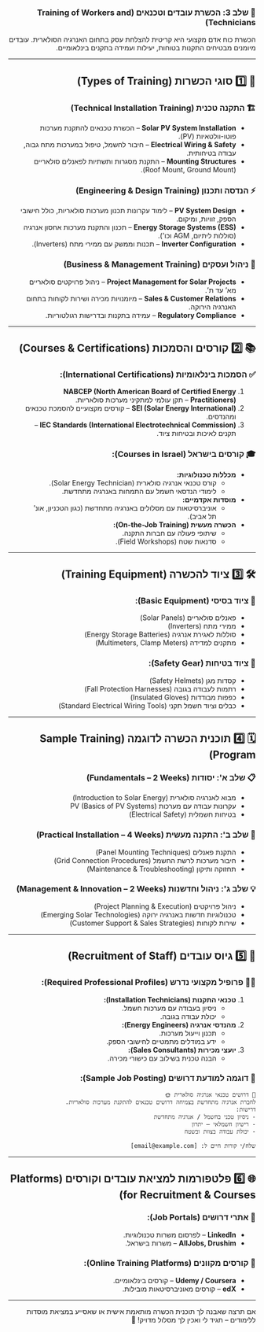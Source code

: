 
<div dir="rtl">

### 👷 **שלב 3: הכשרת עובדים וטכנאים (Training of Workers and Technicians)**  

הכשרת כוח אדם מקצועי היא קריטית להצלחת עסק בתחום האנרגיה הסולארית. עובדים מיומנים מבטיחים התקנות בטוחות, יעילות ועמידה בתקנים בינלאומיים.  

---

## 🎯 **1️⃣ סוגי הכשרות (Types of Training)**  

### 🏗️ **התקנה טכנית (Technical Installation Training)**  

- **Solar PV System Installation** – הכשרת טכנאים להתקנת מערכות פוטו-וולטאיות (PV).  
- **Electrical Wiring & Safety** – חיבור לחשמל, טיפול במערכות מתח גבוה, עבודה בטיחותית.  
- **Mounting Structures** – התקנת מסגרות ותשתיות לפאנלים סולאריים (Roof Mount, Ground Mount).  

### ⚡ **הנדסה ותכנון (Engineering & Design Training)**  

- **PV System Design** – לימוד עקרונות תכנון מערכות סולאריות, כולל חישובי הספק, זוויות, ומיקום.  
- **Energy Storage Systems (ESS)** – תכנון והתקנת מערכות אחסון אנרגיה (סוללות ליתיום, AGM וכו').  
- **Inverter Configuration** – תכנות וממשק עם ממירי מתח (Inverters).  

### 💼 **ניהול ועסקים (Business & Management Training)**  

- **Project Management for Solar Projects** – ניהול פרויקטים סולאריים מא’ עד ת’.  
- **Sales & Customer Relations** – מיומנויות מכירה ושירות לקוחות בתחום האנרגיה הירוקה.  
- **Regulatory Compliance** – עמידה בתקנות ובדרישות רגולטוריות.  

---

## 📚 **2️⃣ קורסים והסמכות (Courses & Certifications)**  

### ✅ **הסמכות בינלאומיות (International Certifications):**  

1. **NABCEP (North American Board of Certified Energy Practitioners)** – תקן עולמי למתקיני מערכות סולאריות.  
2. **SEI (Solar Energy International)** – קורסים מקצועיים להסמכת טכנאים ומהנדסים.  
3. **IEC Standards (International Electrotechnical Commission)** – תקנים לאיכות ובטיחות ציוד.  

### 🎓 **קורסים בישראל (Courses in Israel):**  

- **מכללות טכנולוגיות:**  
  - קורס טכנאי אנרגיה סולארית (Solar Energy Technician).  
  - לימודי הנדסאי חשמל עם התמחות באנרגיה מתחדשת.  
- **מוסדות אקדמיים:**  
  - אוניברסיטאות עם מסלולים באנרגיה מתחדשת (כגון הטכניון, אונ’ תל אביב).  
- **הכשרה מעשית (On-the-Job Training):**  
  - שיתופי פעולה עם חברות התקנה.  
  - סדנאות שטח (Field Workshops).  

---

## 🛠️ **3️⃣ ציוד להכשרה (Training Equipment)**  

### 🔋 **ציוד בסיסי (Basic Equipment):**  

- פאנלים סולאריים (Solar Panels)  
- ממירי מתח (Inverters)  
- סוללות לאגירת אנרגיה (Energy Storage Batteries)  
- מתקנים למדידה (Multimeters, Clamp Meters)  

### 🔧 **ציוד בטיחות (Safety Gear):**  

- קסדות מגן (Safety Helmets)  
- רתמות לעבודה בגובה (Fall Protection Harnesses)  
- כפפות מבודדות (Insulated Gloves)  
- כבלים וציוד חשמל תקני (Standard Electrical Wiring Tools)  

---

## 🗓️ **4️⃣ תוכנית הכשרה לדוגמה (Sample Training Program)**  

### 📋 **שלב א': יסודות (Fundamentals – 2 Weeks)**  

- מבוא לאנרגיה סולארית (Introduction to Solar Energy)  
- עקרונות עבודה עם מערכות PV (Basics of PV Systems)  
- בטיחות חשמלית (Electrical Safety)  

### 🔨 **שלב ב': התקנה מעשית (Practical Installation – 4 Weeks)**  

- התקנת פאנלים (Panel Mounting Techniques)  
- חיבור מערכות לרשת החשמל (Grid Connection Procedures)  
- תחזוקה ותיקון (Maintenance & Troubleshooting)  

### 💡 **שלב ג': ניהול וחדשנות (Management & Innovation – 2 Weeks)**  

- ניהול פרויקטים (Project Planning & Execution)  
- טכנולוגיות חדשות באנרגיה ירוקה (Emerging Solar Technologies)  
- שירות לקוחות (Customer Support & Sales Strategies)  

---

## 👥 **5️⃣ גיוס עובדים (Recruitment of Staff)**  

### 🧑‍🔧 **פרופיל מקצועי נדרש (Required Professional Profiles):**  

1. **טכנאי התקנות (Installation Technicians):**  
   - ניסיון בעבודה עם מערכות חשמל.  
   - יכולת עבודה בגובה.  
2. **מהנדסי אנרגיה (Energy Engineers):**  
   - תכנון וייעול מערכות.  
   - ידע במודלים מתמטיים לחישובי הספק.  
3. **יועצי מכירות (Sales Consultants):**  
   - הבנה טכנית בשילוב עם כישורי מכירה.  

### 📝 **דוגמה למודעת דרושים (Sample Job Posting):**  

```plaintext
📢 דרושים טכנאי אנרגיה סולארית 🌞  
לחברת אנרגיה מתחדשת בצמיחה דרושים טכנאים להתקנת מערכות סולאריות.  
דרישות:  
- ניסיון טכני בחשמל / אנרגיה מתחדשת  
- רישיון חשמלאי – יתרון  
- יכולת עבודה בצוות ובשטח  

שלח/י קורות חיים ל: [email@example.com]  
```

---

## 🌐 **6️⃣ פלטפורמות למציאת עובדים וקורסים (Platforms for Recruitment & Courses)**  

### 🎯 **אתרי דרושים (Job Portals):**  

- **LinkedIn** – לפרסום משרות טכנולוגיות.  
- **AllJobs, Drushim** – משרות בישראל.  

### 📡 **קורסים מקוונים (Online Training Platforms):**  

- **Udemy / Coursera** – קורסים בינלאומיים.  
- **edX** – קורסים מאוניברסיטאות מובילות.  

---

אם תרצה שאבנה לך תוכנית הכשרה מותאמת אישית או שאסייע במציאת מוסדות ללימודים – תגיד לי ואכין לך מסלול מדויק! 🚀
